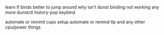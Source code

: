 learn lf binds better to jump around
why isn't dunst binding not working any more
    dunstctl history-pop keybind

automate or remind cups setup
automate or remind tlp and any other cpu/power things
